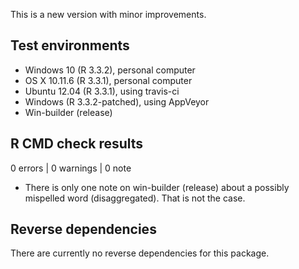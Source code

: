 This is a new version with minor improvements.

## Test environments

* Windows 10 (R 3.3.2), personal computer
* OS X 10.11.6 (R 3.3.1), personal computer
* Ubuntu 12.04 (R 3.3.1), using travis-ci
* Windows (R 3.3.2-patched), using AppVeyor
* Win-builder (release)

## R CMD check results

0 errors | 0 warnings | 0 note

* There is only one note on win-builder (release) about a possibly mispelled word (disaggregated). That is not the case. 

## Reverse dependencies

There are currently no reverse dependencies for this package.
